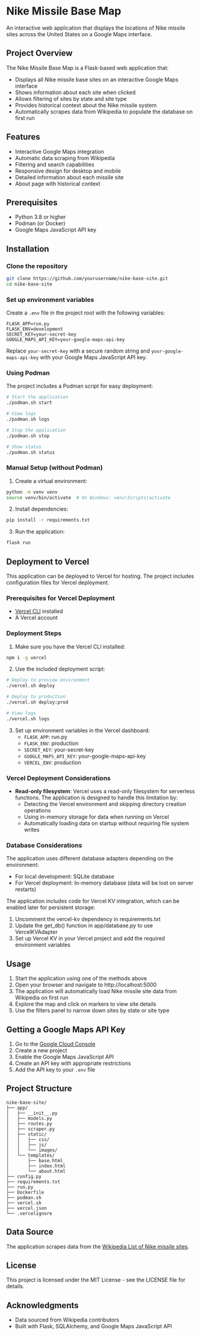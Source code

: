 # Nike Missile Base Map

An interactive web application that displays the locations of Nike missile sites across the United States on a Google Maps interface.

## Project Overview

The Nike Missile Base Map is a Flask-based web application that:

- Displays all Nike missile base sites on an interactive Google Maps interface
- Shows information about each site when clicked
- Allows filtering of sites by state and site type
- Provides historical context about the Nike missile system
- Automatically scrapes data from Wikipedia to populate the database on first run

## Features

- Interactive Google Maps integration
- Automatic data scraping from Wikipedia
- Filtering and search capabilities
- Responsive design for desktop and mobile
- Detailed information about each missile site
- About page with historical context

## Prerequisites

- Python 3.8 or higher
- Podman (or Docker)
- Google Maps JavaScript API key

## Installation

### Clone the repository

```bash
git clone https://github.com/yourusername/nike-base-site.git
cd nike-base-site
```

### Set up environment variables

Create a `.env` file in the project root with the following variables:

```
FLASK_APP=run.py
FLASK_ENV=development
SECRET_KEY=your-secret-key
GOOGLE_MAPS_API_KEY=your-google-maps-api-key
```

Replace `your-secret-key` with a secure random string and `your-google-maps-api-key` with your Google Maps JavaScript API key.

### Using Podman

The project includes a Podman script for easy deployment:

```bash
# Start the application
./podman.sh start

# View logs
./podman.sh logs

# Stop the application
./podman.sh stop

# Show status
./podman.sh status
```

### Manual Setup (without Podman)

1. Create a virtual environment:

```bash
python -m venv venv
source venv/bin/activate  # On Windows: venv\Scripts\activate
```

2. Install dependencies:

```bash
pip install -r requirements.txt
```

3. Run the application:

```bash
flask run
```

## Deployment to Vercel

This application can be deployed to Vercel for hosting. The project includes configuration files for Vercel deployment.

### Prerequisites for Vercel Deployment

- [Vercel CLI](https://vercel.com/cli) installed
- A Vercel account

### Deployment Steps

1. Make sure you have the Vercel CLI installed:

```bash
npm i -g vercel
```

2. Use the included deployment script:

```bash
# Deploy to preview environment
./vercel.sh deploy

# Deploy to production
./vercel.sh deploy:prod

# View logs
./vercel.sh logs
```

3. Set up environment variables in the Vercel dashboard:
   - `FLASK_APP`: run.py
   - `FLASK_ENV`: production
   - `SECRET_KEY`: your-secret-key
   - `GOOGLE_MAPS_API_KEY`: your-google-maps-api-key
   - `VERCEL_ENV`: production

### Vercel Deployment Considerations

- **Read-only filesystem**: Vercel uses a read-only filesystem for serverless functions. The application is designed to handle this limitation by:
  - Detecting the Vercel environment and skipping directory creation operations
  - Using in-memory storage for data when running on Vercel
  - Automatically loading data on startup without requiring file system writes

### Database Considerations

The application uses different database adapters depending on the environment:

- For local development: SQLite database
- For Vercel deployment: In-memory database (data will be lost on server restarts)

The application includes code for Vercel KV integration, which can be enabled later for persistent storage:

1. Uncomment the vercel-kv dependency in requirements.txt
2. Update the get_db() function in app/database.py to use VercelKVAdapter
3. Set up Vercel KV in your Vercel project and add the required environment variables

## Usage

1. Start the application using one of the methods above
2. Open your browser and navigate to http://localhost:5000
3. The application will automatically load Nike missile site data from Wikipedia on first run
4. Explore the map and click on markers to view site details
5. Use the filters panel to narrow down sites by state or site type

## Getting a Google Maps API Key

1. Go to the [Google Cloud Console](https://console.cloud.google.com/)
2. Create a new project
3. Enable the Google Maps JavaScript API
4. Create an API key with appropriate restrictions
5. Add the API key to your `.env` file

## Project Structure

```
nike-base-site/
├── app/
│   ├── __init__.py
│   ├── models.py
│   ├── routes.py
│   ├── scraper.py
│   ├── static/
│   │   ├── css/
│   │   ├── js/
│   │   └── images/
│   └── templates/
│       ├── base.html
│       ├── index.html
│       └── about.html
├── config.py
├── requirements.txt
├── run.py
├── Dockerfile
├── podman.sh
├── vercel.sh
├── vercel.json
└── .vercelignore
```

## Data Source

The application scrapes data from the [Wikipedia List of Nike missile sites](https://en.wikipedia.org/wiki/List_of_Nike_missile_sites).

## License

This project is licensed under the MIT License - see the LICENSE file for details.

## Acknowledgments

- Data sourced from Wikipedia contributors
- Built with Flask, SQLAlchemy, and Google Maps JavaScript API
